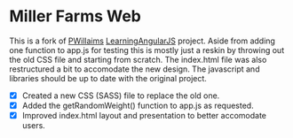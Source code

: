 # Miller Farms Web
This is a fork of [PWillaims](https://github.com/PWilliams0530) [LearningAngularJS](https://github.com/PWilliams0530/LearningAngularJS) project.  Aside from adding one function to app.js for testing this is mostly just a reskin by throwing out the old CSS file and starting from scratch.  The index.html file was also restructured a bit to accomodate the new design.  The javascript and libraries should be up to date with the original project.

- [X] Created a new CSS (SASS) file to replace the old one.
- [X] Added the getRandomWeight() function to app.js as requested.
- [X] Improved index.html layout and presentation to better accomodate users.
